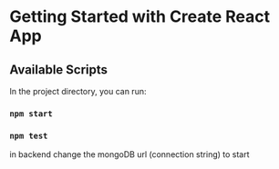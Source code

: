 # Getting Started with Create React App


## Available Scripts

In the project directory, you can run:

### `npm start`

### `npm test`
in backend change the mongoDB url (connection string) to start 


